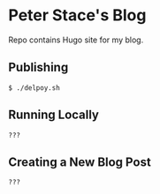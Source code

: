 # Peter Stace's Blog

Repo contains Hugo site for my blog.

## Publishing

```
$ ./delpoy.sh
```

## Running Locally

```
???
```

## Creating a New Blog Post

```
???
```
